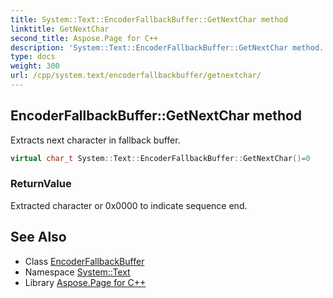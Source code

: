 ```yaml
---
title: System::Text::EncoderFallbackBuffer::GetNextChar method
linktitle: GetNextChar
second_title: Aspose.Page for C++
description: 'System::Text::EncoderFallbackBuffer::GetNextChar method. Extracts next character in fallback buffer in C++.'
type: docs
weight: 300
url: /cpp/system.text/encoderfallbackbuffer/getnextchar/
---
```

## EncoderFallbackBuffer::GetNextChar method


Extracts next character in fallback buffer.

```cpp
virtual char_t System::Text::EncoderFallbackBuffer::GetNextChar()=0
```


### ReturnValue

Extracted character or 0x0000 to indicate sequence end.

## See Also

* Class [EncoderFallbackBuffer](../)
* Namespace [System::Text](../../)
* Library [Aspose.Page for C++](../../../)
